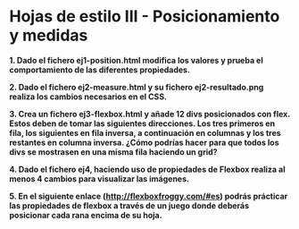 # Hojas de estilo III - Posicionamiento y medidas

**1. Dado el fichero ej1-position.html modifica los valores y prueba el comportamiento de las diferentes propiedades.**

**2. Dado el fichero ej2-measure.html y su fichero ej2-resultado.png realiza los cambios necesarios en el CSS.**

**3. Crea un fichero ej3-flexbox.html y añade 12 divs posicionados con flex. Estos deben de tomar las siguientes direcciones. Los tres primeros en fila, los siguientes en fila inversa, a continuación en columnas y los tres restantes en columna inversa. ¿Cómo podrías hacer para que todos los divs se mostrasen en una misma fila haciendo un grid?**

**4. Dado el fichero ej4, haciendo uso de propiedades de Flexbox realiza al menos 4 cambios para visualizar las imágenes.**

**5. En el siguiente enlace (http://flexboxfroggy.com/#es) podrás prácticar las propiedades de flexbox a través de un juego donde deberás posicionar cada rana encima de su hoja.**


